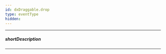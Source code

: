 ```yaml
---
id: dxDraggable.drop
type: eventType
hidden: 
---
```

---
##### shortDescription
<!-- Description goes here -->

---
<!-- Description goes here -->